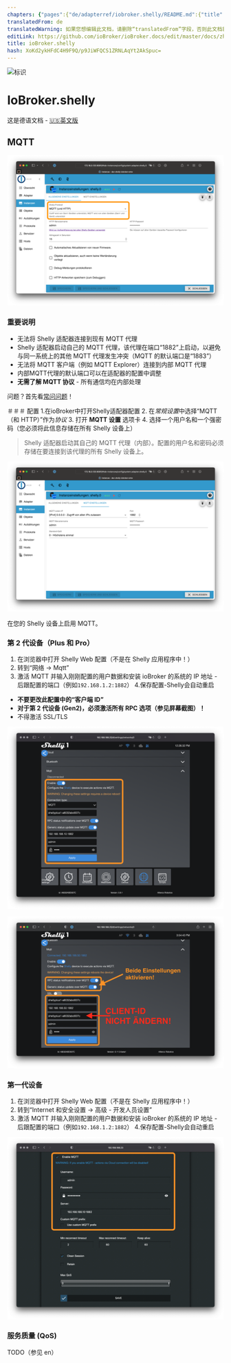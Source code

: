 ```yaml
---
chapters: {"pages":{"de/adapterref/iobroker.shelly/README.md":{"title":{"de":"ioBroker.shelly"},"content":"de/adapterref/iobroker.shelly/README.md"},"de/adapterref/iobroker.shelly/protocol-coap.md":{"title":{"de":"ioBroker.shelly"},"content":"de/adapterref/iobroker.shelly/protocol-coap.md"},"de/adapterref/iobroker.shelly/protocol-mqtt.md":{"title":{"de":"ioBroker.shelly"},"content":"de/adapterref/iobroker.shelly/protocol-mqtt.md"},"de/adapterref/iobroker.shelly/restricted-login.md":{"title":{"de":"ioBroker.shelly"},"content":"de/adapterref/iobroker.shelly/restricted-login.md"},"de/adapterref/iobroker.shelly/state-changes.md":{"title":{"de":"ioBroker.shelly"},"content":"de/adapterref/iobroker.shelly/state-changes.md"},"de/adapterref/iobroker.shelly/faq.md":{"title":{"de":"ioBroker.shelly"},"content":"de/adapterref/iobroker.shelly/faq.md"},"de/adapterref/iobroker.shelly/debug.md":{"title":{"de":"ioBroker.shelly"},"content":"de/adapterref/iobroker.shelly/debug.md"}}}
translatedFrom: de
translatedWarning: 如果您想编辑此文档，请删除“translatedFrom”字段，否则此文档将再次自动翻译
editLink: https://github.com/ioBroker/ioBroker.docs/edit/master/docs/zh-cn/adapterref/iobroker.shelly/protocol-mqtt.md
title: ioBroker.shelly
hash: XoKd2ykHFdC4H9F9Q/p9JiWFQCS1ZRNLAqYt2AkSpuc=
---
```

![标识](../../../de/admin/shelly.png)

# IoBroker.shelly
这是德语文档 - [🇺🇸英文版](../en/protocol-mqtt.md)

## MQTT
![iobroker_general_mqtt](../../../de/adapterref/iobroker.shelly/img/iobroker_general_mqtt.png)

### 重要说明
- 无法将 Shelly 适配器连接到现有 MQTT 代理
- Shelly 适配器启动自己的 MQTT 代理，该代理在端口“1882”上启动，以避免与同一系统上的其他 MQTT 代理发生冲突（MQTT 的默认端口是“1883”）
- 无法将 MQTT 客户端（例如 MQTT Explorer）连接到内部 MQTT 代理
- 内部MQTT代理的默认端口可以在适配器的配置中调整
- **无需了解 MQTT 协议** - 所有通信均在内部处理

问题？首先看[常问问题](faq.md)！

＃＃＃ 配置
1.在ioBroker中打开Shelly适配器配置
2. 在*常规设置*中选择“MQTT（和 HTTP）”作为*协议*
3. 打开 **MQTT 设置** 选项卡
4. 选择一个用户名和一个强密码（您必须将此信息存储在所有 Shelly 设备上）

> Shelly 适配器启动其自己的 MQTT 代理（内部）。配置的用户名和密码必须存储在要连接到该代理的所有 Shelly 设备上。

![iobroker_mqtt](../../../de/adapterref/iobroker.shelly/img/iobroker_mqtt.png)

在您的 Shelly 设备上启用 MQTT。

### 第 2 代设备（Plus 和 Pro）
1. 在浏览器中打开 Shelly Web 配置（不是在 Shelly 应用程序中！）
2. 转到“网络 -> Mqtt”
3. 激活 MQTT 并输入刚刚配置的用户数据和安装 ioBroker 的系统的 IP 地址 - 后跟配置的端口（例如``192.168.1.2:1882``）
4.保存配置-Shelly会自动重启

- **不要更改此配置中的“客户端 ID”**
- **对于第 2 代设备 (Gen2)，必须激活所有 RPC 选项（参见屏幕截图）！**
- 不得激活 SSL/TLS

![雪莉第二代](../../../de/adapterref/iobroker.shelly/img/shelly_mqtt-gen2.png)

![雪莉 gen2 老](../../../de/adapterref/iobroker.shelly/img/shelly_mqtt-gen2-old.png)

### 第一代设备
1. 在浏览器中打开 Shelly Web 配置（不是在 Shelly 应用程序中！）
2. 转到“Internet 和安全设置 -> 高级 - 开发人员设置”
3. 激活 MQTT 并输入刚刚配置的用户数据和安装 ioBroker 的系统的 IP 地址 - 后跟配置的端口（例如``192.168.1.2:1882``）
4.保存配置-Shelly会自动重启

![雪莉第一代](../../../de/adapterref/iobroker.shelly/img/shelly_mqtt-gen1.png)

### 服务质量 (QoS)
TODO（参见 en）